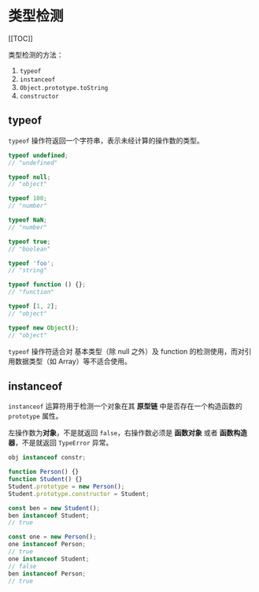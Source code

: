 # 类型检测

[[TOC]]

类型检测的方法：

1. `typeof`
1. `instanceof`
1. `Object.prototype.toString`
1. `constructor`

## typeof

`typeof` 操作符返回一个字符串，表示未经计算的操作数的类型。

```javascript
typeof undefined;
// "undefined"

typeof null;
// "object"

typeof 100;
// "number"

typeof NaN;
// "number"

typeof true;
// "boolean"

typeof 'foo';
// "string"

typeof function () {};
// "function"

typeof [1, 2];
// "object"

typeof new Object();
// "object"
```

`typeof` 操作符适合对 基本类型（除 null 之外）及 function 的检测使用，而对引用数据类型（如 Array）等不适合使用。

## instanceof

`instanceof` 运算符用于检测一个对象在其 **原型链** 中是否存在一个构造函数的 `prototype` 属性。

左操作数为**对象**，不是就返回 `false`，右操作数必须是 **函数对象** 或者 **函数构造器**，不是就返回 `TypeError` 异常。

```javascript
obj instanceof constr;
```

```javascript
function Person() {}
function Student() {}
Student.prototype = new Person();
Student.prototype.constructor = Student;

const ben = new Student();
ben instanceof Student;
// true

const one = new Person();
one instanceof Person;
// true
one instanceof Student;
// false
ben instanceof Person;
// true
```
